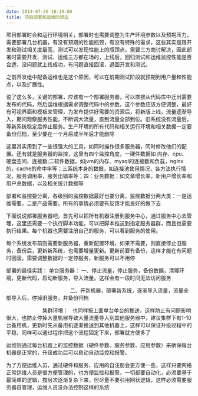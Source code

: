 ```yaml
---
date: 2014-07-26 18:19:00
title: 项目部署和运维的想法
---
```



<p> 项目部署时会和运行环境相关，部署时也需要调整为生产环境参数以及预期压力，需要部署几台机器，有没有预期的性能瓶颈，有没有特殊的需求，这些其实是跟开发和测试相关度最高，测试可以发现性能上的瓶颈点，需要三方商讨解决，因此部署时需要开发、测试、运维三方都在场的，上线后，回归测试和运维监控性能是否合适，没问题就上线成功，有问题直接回滚，退回开发和测试。 </p> 
<p> 之前开发组中配备运维也是这个原因，可以在前期测试阶段就预期到用户量和性能点，以及扩展性。 </p> 
<p> 说了这么多，关键的部署，应该有一个部署服务器，可以直接从代码库中迁出需要发布的代码，然后运维根据需求调整代码中的参数，这个参数应该方便调整，最好有可视界面和模板来管理，为发布提供好需要的资源后，将新版上线，流量逐渐导入，期间观察服务性能，不断调大流量，直到流量全部到位。旧系统没有流量后，等新系统稳定后停止服务。生产环境的所有代码和相关运行环境和相关数据一定要备份归档，至少要在一个月后或半年后才能删除 </p> 
<p> 这里其实用到了一些很强大的工具，如同时操作很多服务器，同时修改他们的配置。还有就是服务器的监控，这里有四个监控角度，一硬件数据如 内存、cpu、硬盘空间、连接数;二软件数据，如jvm的内存、mysql的连接数和负载，nginx的，cache的命中率等；三系统本身的数据，如连接池使用情况，各方法执行情况，服务调用率，服务出错率等；四：业务数据：如文章增长率，新用户增长率和用户总数据，以及相关统计数据等 </p> 
<p> 部署和监控要分离，各级别的监控数据最好也要分离，监控数据分两大类：一是运维需要，二是产品需要。所有的事情必须要有反馈才能良好的做下去 </p> 
<p> 下面说说部署服务器吧，首先可以把所有机器注册到服务中心，通过服务中心去管理，这里还需要一个执行脚本功能，可以把脚本推送到指定服务器群，而且也需要执行结果。每个机器也需要注册自己的服务，可以看到服务的使用。 </p> 
<p> 每个系统发布前则需要新服务器，重新配置环境，如果不需要，则直接停止旧服务，备份后，更新新系统，也需要增量更新。更新前要有备份，这样才能在有问题时回滚。需要调整数据的一定停服务，新服务可以不用停 </p> 
<p> 部署的最佳实践： 单台服务器： 一、停止流量，停止服务，备份数据，清理环境，更新代码，启动新服务，导入流量。这样会有一段时间无法访问服务 </p> 
<p> &nbsp;&nbsp;&nbsp;&nbsp;&nbsp;&nbsp;&nbsp;&nbsp;&nbsp;&nbsp;&nbsp;&nbsp;&nbsp;&nbsp;&nbsp;&nbsp;&nbsp;&nbsp;&nbsp;&nbsp;&nbsp;&nbsp;&nbsp;&nbsp;&nbsp;&nbsp;&nbsp;&nbsp;&nbsp;&nbsp;&nbsp;&nbsp;&nbsp;&nbsp;&nbsp;&nbsp;&nbsp;&nbsp;&nbsp;&nbsp;&nbsp; &nbsp; 二、开新机器，部署新系统，逐渐导入流量，流量全部导入后，停掉旧服务，并备份归档 </p> 
<p> &nbsp; &nbsp; &nbsp; &nbsp; &nbsp; &nbsp; &nbsp; &nbsp; &nbsp; &nbsp; &nbsp; &nbsp; &nbsp;集群环境： &nbsp; 也同样按上面单台单台的推送，这样防止有问题影响很大，也防止停掉大量机器导致大量流量导入到其他服务器中，建议集群下有1-10台备用机，更新时先从备用机逐渐推送到其他机器上，这样可以保证升级过程中的平稳，同样可以通过程序把这个流程固定下来，部署就方便多了 </p> 
<p> 运维则通过每台机器上的监控数据（硬件参数、服务参数、应用参数）来确保每台机器是正常的，升级成功后可以启动自动监控和报警。 </p> 
<p> 为了方便运维人员，通过硬件和服务、应用的自注册会更方便一些，这样只要网络正常运维人员是很方便管理的，也方便监控和报警。一切都要自动化，必须要基于最简单的逻辑，按层次逐渐复杂下来，但尽量不要引用网状逻辑，这样必须需要服务器自管理，运维人员没办法控制这样的系统 </p> 
<p> <br /> </p>